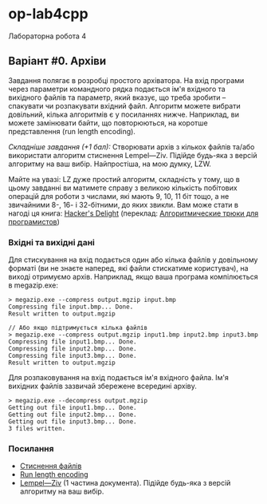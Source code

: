 # op-lab4cpp
Лабораторна робота 4

## Варіант #0. Архіви

Завдання полягає в розробці простого архіватора. На вхід програми через параметри командного рядка подається ім'я вхідного та вихідного файлів та параметр, який вказує, що треба зробити – спакувати чи розпакувати вхідний файл. Алгоритм можете вибрати довільний, кілька алгоритмів є у посиланнях нижче. Наприклад, ви можете замінювати байти, що повторюються, на коротше представлення (run length encoding).

*Складніше завдання (+1 бал):* Створювати архів з кількох файлів та/або використати алгоритм стиснення Lempel—Ziv. Підійде будь-яка з версій алгоритму на ваш вибір. Найпростіша, на мою думку, LZW. 

Майте на увазі: LZ дуже простий алгоритм, складність у тому, що в цьому завданні ви матимете справу з великою кількість побітових операцій для роботи з числами, які мають 9, 10, 11 біт тощо, а не звичайними 8-, 16- і 32-бітними, до яких звикли. Вам може стати в нагоді ця книга: [Hacker's Delight](https://www.amazon.com/Hackers-Delight-2nd-Henry-Warren/dp/0321842685) (переклад: [Алгоритмические трюки для програмистов](https://www.google.com/search?q=%D0%90%D0%BB%D0%B3%D0%BE%D1%80%D0%B8%D1%82%D0%BC%D0%B8%D1%87%D0%B5%D1%81%D0%BA%D0%B8%D0%B5+%D1%82%D1%80%D1%8E%D0%BA%D0%B8+%D0%B4%D0%BB%D1%8F+%D0%BF%D1%80%D0%BE%D0%B3%D1%80%D0%B0%D0%BC%D0%B8%D1%81%D1%82%D0%BE%D0%B2))

### Вхідні та вихідні дані
Для стискування на вхід подається один або кілька файлів у довільному форматі (ви не знаєте наперед, які файли стискатиме користувач), на виході отримуємо архів. Наприклад, якщо ваша програма компілюється в megazip.exe:
```
> megazip.exe --compress output.mgzip input.bmp
Compressing file input.bmp... Done.
Result written to output.mgzip

// Або якщо підтримується кілька файлів
> megazip.exe --compress output.mgzip input1.bmp input2.bmp input3.bmp
Compressing file input1.bmp... Done.
Compressing file input2.bmp... Done.
Compressing file input3.bmp... Done.
Result written to output.mgzip
```

Для розпаковування на вхід подається ім\'я вхідного файла. Ім\'я вихідних файлів зазвичай збережене всередині архіву.
```
> megazip.exe --decompress output.mgzip
Getting out file input1.bmp... Done.
Getting out file input2.bmp... Done.
Getting out file input3.bmp... Done.
3 files written.
```

### Посилання
* [Стиснення файлів](https://en.wikipedia.org/wiki/Lossless_compression)
* [Run length encoding](https://en.wikipedia.org/wiki/Run-length_encoding)
* [Lempel—Ziv](http://math.mit.edu/~goemans/18310S15/lempel-ziv-notes.pdf) (1 частина документа). Підійде будь-яка з версій алгоритму на ваш вибір. 
